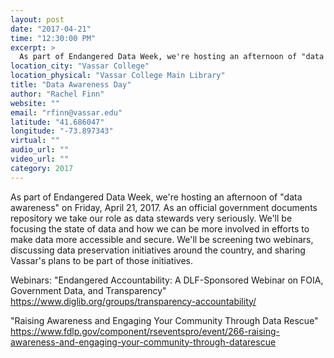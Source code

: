 ```yaml
---
layout: post
date: "2017-04-21"
time: "12:30:00 PM"
excerpt: >
  As part of Endangered Data Week, we're hosting an afternoon of "data awareness" on Friday, April 21, 2017. As an official government ...
location_city: "Vassar College"
location_physical: "Vassar College Main Library"
title: "Data Awareness Day"
author: "Rachel Finn"
website: ""
email: "rfinn@vassar.edu"
latitude: "41.686047"
longitude: "-73.897343"
virtual: ""
audio_url: ""
video_url: ""
category: 2017
---
```


As part of Endangered Data Week, we're hosting an afternoon of "data awareness" on Friday, April 21, 2017. As an official government documents repository we take our role as data stewards very seriously. We'll be focusing the state of data and how we can be more involved in efforts to make data more accessible and secure. We'll be screening two webinars, discussing data preservation initiatives around the country, and sharing Vassar's plans to be part of those initiatives.

Webinars:
"Endangered Accountability: A DLF-Sponsored Webinar on FOIA, Government Data, and Transparency" 
https://www.diglib.org/groups/transparency-accountability/

"Raising Awareness and Engaging Your Community Through Data Rescue" https://www.fdlp.gov/component/rseventspro/event/266-raising-awareness-and-engaging-your-community-through-datarescue

